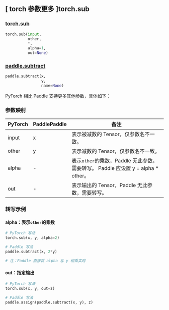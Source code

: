 ## [ torch 参数更多 ]torch.sub
### [torch.sub](https://pytorch.org/docs/stable/generated/torch.sub.html?highlight=torch%20sub#torch.sub)

```python
torch.sub(input,
          other,
          *,
          alpha=1,
          out=None)
```

### [paddle.subtract](https://www.paddlepaddle.org.cn/documentation/docs/zh/develop/api/paddle/subtract_cn.html#subtract)

```python
paddle.subtract(x,
                y,
                name=None)
```

PyTorch 相比 Paddle 支持更多其他参数，具体如下：
### 参数映射
| PyTorch       | PaddlePaddle | 备注                                                   |
| ------------- | ------------ | ------------------------------------------------------ |
| input         | x            | 表示被减数的 Tensor，仅参数名不一致。  |
| other         | y            | 表示减数的 Tensor，仅参数名不一致。  |
| alpha         | -            | 表示`other`的乘数，Paddle 无此参数，需要转写。 Paddle 应设置 y = alpha * other。   |
| out           | -            | 表示输出的 Tensor，Paddle 无此参数，需要转写。  |


### 转写示例
#### alpha：表示`other`的乘数
```python
# PyTorch 写法
torch.sub(x, y, alpha=2)

# Paddle 写法
paddle.subtract(x, 2*y)

# 注：Paddle 直接将 alpha 与 y 相乘实现
```
#### out：指定输出
```python
# PyTorch 写法
torch.sub(x, y, out=z)

# Paddle 写法
paddle.assign(paddle.subtract(x, y), z)
```
